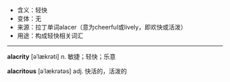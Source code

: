 - <span class="definition">含义：轻快</span>
- <span class="definition">变体：无</span>
- <span class="definition">来源：拉丁单词alacer（意为cheerful或lively，即欢快或活泼）</span>
- <span class="definition">用途：构成轻快相关词汇</span>

---

<span class="vocabulary">**alacrity**</span> [əˈlækrəti] n. 敏捷；轻快；乐意

<span class="vocabulary">**alacritous**</span> [əˈlækrətәs] adj. 快活的，活泼的

